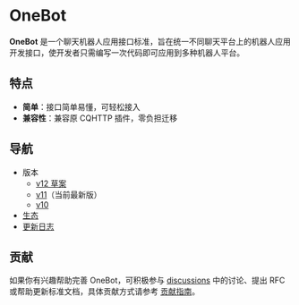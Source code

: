 # OneBot

**OneBot** 是一个聊天机器人应用接口标准，旨在统一不同聊天平台上的机器人应用开发接口，使开发者只需编写一次代码即可应用到多种机器人平台。

## 特点

- **简单**：接口简单易懂，可轻松接入
- **兼容性**：兼容原 CQHTTP 插件，零负担迁移

## 导航

- 版本
  - [v12 草案](v12-draft/specs/README.md)
  - [v11](v11/specs/README.md)（当前最新版）
  - [v10](v10/specs/README.md)
- [生态](ecosystem.md)
- [更新日志](changelog.md)

## 贡献

如果你有兴趣帮助完善 OneBot，可积极参与 [discussions](https://github.com/howmanybots/onebot/discussions) 中的讨论、提出 RFC 或帮助更新标准文档，具体贡献方式请参考 [贡献指南](https://github.com/howmanybots/onebot/blob/master/CONTRIBUTING.md)。
